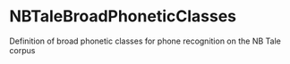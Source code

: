 # NBTaleBroadPhoneticClasses
Definition of broad phonetic classes for phone recognition on the NB Tale corpus
